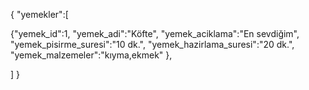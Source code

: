 {
"yemekler":[
	

  {"yemek_id":1,
   "yemek_adi":"Köfte",
   "yemek_aciklama":"En sevdiğim",
   "yemek_pisirme_suresi":"10 dk.",
   "yemek_hazirlama_suresi":"20 dk.",
   "yemek_malzemeler":"kıyma,ekmek" 
              },



]
}
